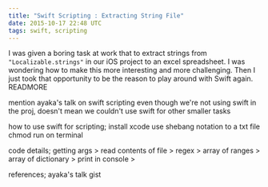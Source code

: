 ```yaml
---
title: "Swift Scripting : Extracting String File"
date: 2015-10-17 22:48 UTC
tags: swift, scripting
---
```


I was given a boring task at work that to extract strings from `"Localizable.strings"` in our iOS project to an excel spreadsheet. I was wondering how to make this more interesting and more challenging. Then I just took that opportunity to be the reason to play around with Swift again. READMORE

mention ayaka's talk on swift scripting
even though we're not using swift in the proj, doesn't mean we couldn't use swift for other smaller tasks

how to use swift for scripting;
install xcode
use shebang notation to a txt file
chmod
run on terminal

code details;
getting args > read contents of file > regex > array of ranges > array of dictionary > print in console >

references;
ayaka's talk
gist
